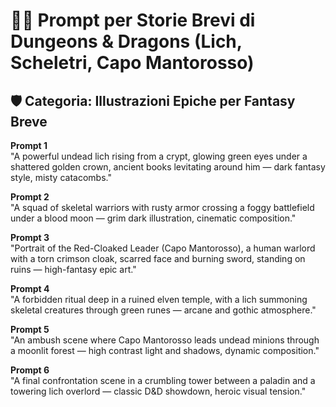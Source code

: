 # 🧙‍♂️ Prompt per Storie Brevi di Dungeons & Dragons (Lich, Scheletri, Capo Mantorosso)

## 🛡️ Categoria: Illustrazioni Epiche per Fantasy Breve

**Prompt 1**  
"A powerful undead lich rising from a crypt, glowing green eyes under a shattered golden crown, ancient books levitating around him — dark fantasy style, misty catacombs."

**Prompt 2**  
"A squad of skeletal warriors with rusty armor crossing a foggy battlefield under a blood moon — grim dark illustration, cinematic composition."

**Prompt 3**  
"Portrait of the Red-Cloaked Leader (Capo Mantorosso), a human warlord with a torn crimson cloak, scarred face and burning sword, standing on ruins — high-fantasy epic art."

**Prompt 4**  
"A forbidden ritual deep in a ruined elven temple, with a lich summoning skeletal creatures through green runes — arcane and gothic atmosphere."

**Prompt 5**  
"An ambush scene where Capo Mantorosso leads undead minions through a moonlit forest — high contrast light and shadows, dynamic composition."

**Prompt 6**  
"A final confrontation scene in a crumbling tower between a paladin and a towering lich overlord — classic D&D showdown, heroic visual tension."